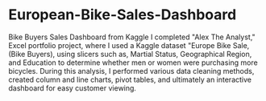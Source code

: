 # European-Bike-Sales-Dashboard
Bike Buyers Sales Dashboard from Kaggle
I completed "Alex The Analyst," Excel portfolio project, where I used a Kaggle dataset "Europe Bike Sale, (Bike Buyers), using slicers such as, Martial Status, Geographical Region, and Education to determine whether men or women were purchasing more bicycles. During this analysis, I performed various data cleaning methods, created column and line charts, pivot tables, and ultimately an interactive dashboard for easy customer viewing.
